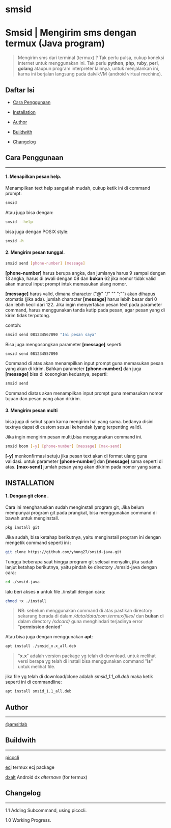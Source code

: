 # smsid 

**Smsid | Mengirim sms dengan termux  (Java program)**
======================================

> Mengirim sms dari terminal (termux) ?
> Tak perlu pulsa, cukup koneksi internet untuk menggunakan ini.
> Tak perlu **python**, **php**, **ruby**, **perl**, **golang** ataupun program interpreter lainnya, untuk menjalankan ini, karna ini berjalan langsung pada dalvikVM (android virtual mechine).


## Daftar Isi

- [Cara Penggunaan](#cara-penggunaan)

- [Installation](#installation)

- [Author](#author)

- [Buildwith](#buildwith)

- [Changelog](#changelog)



## Cara Penggunaan 
------------------

#### 1. Menapilkan pesan help.

   Menampilkan text help sangatlah mudah,
   cukup ketik ini di command prompt:
   ```bash
   smsid
   ```
   Atau juga bisa dengan:
   ```bash
   smsid --help
   ```
   bisa juga dengan POSIX style:
   ```bash
   smsid -h
   ```

#### 2. Mengirim pesan tunggal.


   ```bash
   smsid send [phone-number] [message]
   ```
   **[phone-number]** harus berupa angka,
   dan jumlanya harus 9 sampai dengan 13 angka, 
   harus di awali dengan 08 dan **bukan** 62
   jika nomor tidak valid akan muncul input prompt
   intuk memasukan ulang nomor.

   **[message]** harus valid, dimana character
   ("@"  "/" "\" ":"") akan dihapus otomatis (jika ada).
   jumlah character **[message]** harus lebih besar
   dari 0 dan lebih kecil dari 122.
   Jika ingin menyertakan pesan text pada parameter
   command, harus menggunakan tanda kutip pada pesan,
   agar pesan yang di kirim tidak terpotong.

   contoh:


   ```bash
   smsid send 081234567890 "Ini pesan saya"
   ```

   Bisa juga mengosongkan parameter **[message]**
   seperti:

   ```bash
   smsid send 081234557890
   ```

   Command di atas akan menampilkan input prompt 
   guna memasukan pesan yang akan di kirim.
   Bahkan parameter **[phone-number]** dan juga
   **[message]** bisa di kosongkan keduanya, seperti:


   ```bash
   smsid send 
   ```

   Command diatas akan menampilkan input prompt guna 
   memasukan nomor tujuan dan pesan yang akan dikirim.


#### 3. Mengirim pesan multi
   bisa juga di sebut spam karna mengirim hal yang sama.
   bedanya disini textnya dapat di custom sesuai 
   kehendak (yang terpenting valid).

   Jika ingin mengirim pesan multi,bisa menggunakan
   command ini.

   ```bash
   smsid boom [-y] [phone-number] [message] [max-send]
   ```
   **[-y]** menkonfirmasi setuju jika pesan text
   akan di format ulang guna validasi.
   untuk parameter **[phone-number]** dan **[message]**
   sama seperti di atas.
   **[max-send]** jumlah pesan yang akan dikirim pada 
   nomor yang sama.


## INSTALLATION

#### 1. Dengan **git clone** .
   Cara ini mengharuskan sudah menginstall program git,
   Jika belum mempunyai program git pada prangkat,
   bisa menggunakan command di bawah untuk menginstall.

   ```bash
   pkg install git
   ```

   Jika sudah, bisa ketahap berikutnya,
   yaitu menginstall program ini dengan mengetik 
   command seperti ini :

   ```bash
   git clone https://github.com/yhung27/smsid-java.git
   ```
   Tunggu beberapa saat hingga program git selesai
   menyalin, jika sudah lanjut ketahap berikutnya,
   yaitu pindah ke directory ./smsid-java dengan
   cara:

   ```bash
   cd ./smsid-java
   ```

   lalu beri akses **x** untuk file ./install dengan
   cara:

   ```bash
   chmod +x ./install 
   ```

   > NB: sebelum menggunakan command di atas 
   > pastikan directory sekarang berada di dalam 
   > */data/data/com.termux/files/* dan **bukan** di dalam directory */sdcard/* guna menghindari
   > terjadinya error "**permission denied**"


   Atau bisa juga dengan menggunakan **apt**:

   ```bash
   apt install ./smsid_x.x_all.deb
   ```


   > "**x.x**" adalah version package yg telah di
   > download. untuk melihat versi berapa yg telah di
   > install bisa menggunakan command "**ls**" untuk
   > melihat file.

   jika file yg telah di download/clone adalah 
   *smsid_1.1_all.deb* maka ketik seperti ini 
   di commandline:


   ```bash
   apt install smsid_1.1_all.deb
   ```

## Author
----------


[@amsitlab](https://amsitlab.github.io)


## Buildwith
------------


 [picocli](https://github.com/remkop/picocli) 

 [ecj](https://github.com/eclipse/eclipse.jdt.core) termux ecj package 

 [dxalt](https://github.com/amsitlab/dxalt) Android dx *alternave* (for termux)


## Changelog
------------
1.1 Adding Subcommand, using picocli.

1.0 Working Progress.
